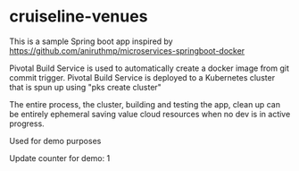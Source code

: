 # cruiseline-venues

This is a sample Spring boot app inspired by https://github.com/aniruthmp/microservices-springboot-docker

Pivotal Build Service is used to automatically create a docker image from git commit trigger.   Pivotal Build Service is deployed to a Kubernetes cluster that is spun up using "pks create cluster"

The entire process, the cluster, building and testing the app, clean up can be entirely ephemeral saving value cloud resources when no dev is in active progress.

Used for demo purposes

Update counter for demo: 1
